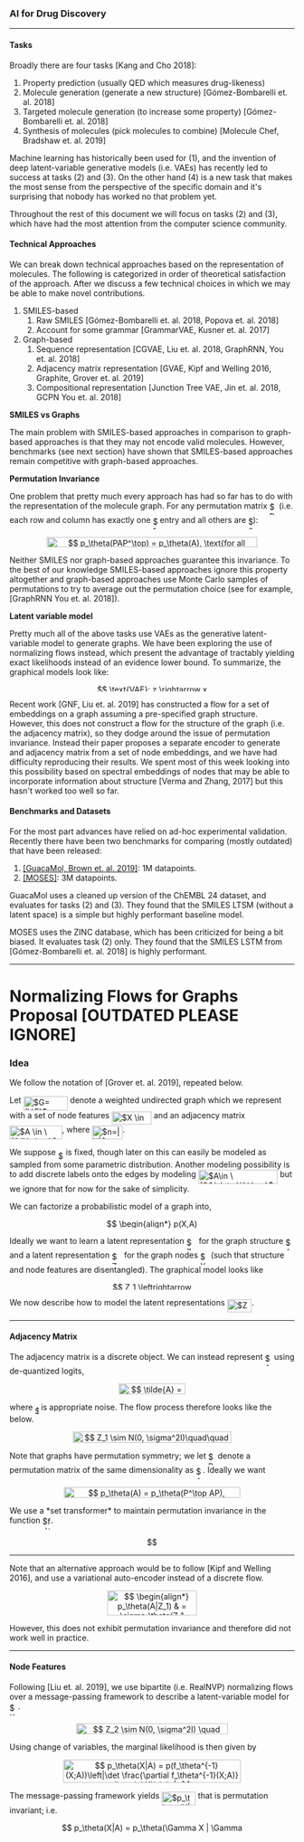 ### AI for Drug Discovery

---

#### Tasks

Broadly there are four tasks [Kang and Cho 2018]:

1. Property prediction (usually QED which measures drug-likeness) 
2. Molecule generation (generate a new structure) [Gómez-Bombarelli et. al. 2018]
3. Targeted molecule generation (to increase some property) [Gómez-Bombarelli et. al. 2018]
4. Synthesis of molecules (pick molecules to combine) [Molecule Chef, Bradshaw et. al. 2019]

Machine learning has historically been used for (1), and the invention of deep latent-variable generative models (i.e. VAEs) has recently led to success at tasks (2) and (3). On the other hand (4) is a new task that makes the most sense from the perspective of the specific domain and it's surprising that nobody has worked no that problem yet.

Throughout the rest of this document we will focus on tasks (2) and (3), which have had the most attention from the computer science community.

#### Technical Approaches

We can break down technical approaches based on the representation of molecules. The following is categorized in order of theoretical satisfaction of the approach. After we discuss a few technical choices in which we may be able to make novel contributions.

1. SMILES-based 
   1. Raw SMILES [Gómez-Bombarelli et. al. 2018, Popova et. al. 2018]
   2. Account for some grammar [GrammarVAE, Kusner et. al. 2017]
2. Graph-based
   1. Sequence representation [CGVAE, Liu et. al. 2018, GraphRNN, You et. al. 2018]
   2. Adjacency matrix representation [GVAE, Kipf and Welling 2016, Graphite, Grover et. al. 2019]
   3. Compositional representation [Junction Tree VAE, Jin et. al. 2018, GCPN You et. al. 2018]

**SMILES vs Graphs** 

The main problem with SMILES-based approaches in comparison to graph-based approaches is that they may not encode valid molecules. However, benchmarks (see next section) have shown that SMILES-based approaches remain competitive with graph-based approaches.

**Permutation Invariance**

One problem that pretty much every approach has had so far has to do with the representation of the molecule graph. For any permutation matrix <img alt="$P$" src="svgs/df5a289587a2f0247a5b97c1e8ac58ca.svg" align="middle" width="12.83677559999999pt" height="22.465723500000017pt"/> (i.e. each row and column has exactly one <img alt="$1$" src="svgs/034d0a6be0424bffe9a6e7ac9236c0f5.svg" align="middle" width="8.219209349999991pt" height="21.18721440000001pt"/> entry and all others are <img alt="$0$" src="svgs/29632a9bf827ce0200454dd32fc3be82.svg" align="middle" width="8.219209349999991pt" height="21.18721440000001pt"/>):
<p align="center"><img alt="$$&#10;p_\theta(PAP^\top) = p_\theta(A), \text{for all permutation matrices }P.&#10;$$" src="svgs/a529e169c83fca150360b89cc1654833.svg" align="middle" width="371.20466955pt" height="18.88772655pt"/></p>
Neither SMILES nor graph-based approaches guarantee this invariance. To the best of our knowledge SMILES-based approaches ignore this property altogether and graph-based approaches use Monte Carlo samples of permutations to try to average out the permutation choice (see for example, [GraphRNN You et. al. 2018]).

**Latent variable model**

Pretty much all of the above tasks use VAEs as the generative latent-variable model to generate graphs. We have been exploring the use of normalizing flows instead, which present the advantage of tractably yielding exact likelihoods instead of an evidence lower bound. To summarize, the graphical models look like:
<p align="center"><img alt="$$&#10;\text{VAE}: z \rightarrow x \quad\quad \text{Flow}: z \leftrightarrow x&#10;$$" src="svgs/b8691deab318e2fd1cbe740042d9acbe.svg" align="middle" width="215.88991380000002pt" height="11.4155283pt"/></p>
Recent work [GNF, Liu et. al. 2019] has constructed a flow for a set of embeddings on a graph assuming a pre-specified graph structure. However, this does not construct a flow for the structure of the graph (i.e. the adjacency matrix), so they dodge around the issue of permutation invariance. Instead their paper proposes a separate encoder to generate and adjacency matrix from a set of node embeddings, and we have had difficulty reproducing their results. We spent most of this week looking into this possibility based on spectral embeddings of nodes that may be able to incorporate information about structure [Verma and Zhang, 2017] but this hasn't worked too well so far. 

#### Benchmarks and Datasets

For the most part advances have relied on ad-hoc experimental validation. Recently there have been two benchmarks for comparing (mostly outdated) that have been released:

1. [[GuacaMol, Brown et. al. 2019]](https://github.com/BenevolentAI/guacamol): 1M datapoints.
2. [[MOSES]](https://github.com/molecularsets/moses): 3M datapoints.

GuacaMol uses a cleaned up version of the ChEMBL 24 dataset, and evaluates for tasks (2) and (3). They found that the SMILES LTSM (without a latent space) is a simple but highly performant baseline model.

MOSES uses the ZINC database, which has been criticized for being a bit biased. It evaluates task (2) only. They found that the SMILES LSTM from [Gómez-Bombarelli et. al. 2018] is highly performant.

---

# Normalizing Flows for Graphs Proposal [OUTDATED PLEASE IGNORE]

### Idea

We follow the notation of [Grover et. al. 2019], repeated below. 

Let <img alt="$G=(V,E)$" src="svgs/56f934a7707b01a81435f67080a62e2f.svg" align="middle" width="78.51806489999998pt" height="24.65753399999998pt"/> denote a weighted undirected graph which we represent with a set of node features <img alt="$X \in \mathbb{R}^{n,m}$" src="svgs/596755c9f02e12a01425e4125ba9a393.svg" align="middle" width="70.56699044999999pt" height="22.648391699999998pt"/> and an adjacency matrix <img alt="$A \in \{0,1\}^{n,n}$" src="svgs/e909d92b706366ac5f3bbec0d2de7d15.svg" align="middle" width="92.75883704999998pt" height="24.65753399999998pt"/>, where <img alt="$n=|V|$" src="svgs/c7b684ce4dc092eef10985fbd8e50f44.svg" align="middle" width="54.15898619999999pt" height="24.65753399999998pt"/>. 

We suppose <img alt="$n$" src="svgs/55a049b8f161ae7cfeb0197d75aff967.svg" align="middle" width="9.86687624999999pt" height="14.15524440000002pt"/> is fixed, though later on this can easily be modeled as sampled from some parametric distribution. Another modeling possibility is to add discrete labels onto the edges by modeling <img alt="$A\in \{0,1,\dots,L\}^{n,n}$" src="svgs/426d48eed0a3bb26166d2c561d20a779.svg" align="middle" width="140.4754956pt" height="24.65753399999998pt"/> but we ignore that for now for the sake of simplicity.

We can factorize a probabilistic model of a graph into,
<p align="center"><img alt="$$&#10;\begin{align*}&#10;&#9;p(X,A) &amp; = p(A)p(X|A).&#10;\end{align*}&#10;$$" src="svgs/504a4cd74dbfe1b6750fd02dedeb16a4.svg" align="middle" width="167.41439549999998pt" height="16.438356pt"/></p>

Ideally we want to learn a latent representation <img alt="$Z_1$" src="svgs/4f5bc204bf6a3d5abde8570c52d51cb6.svg" align="middle" width="17.77402769999999pt" height="22.465723500000017pt"/> for the graph structure <img alt="$A$" src="svgs/53d147e7f3fe6e47ee05b88b166bd3f6.svg" align="middle" width="12.32879834999999pt" height="22.465723500000017pt"/> and a latent representation <img alt="$Z_2$" src="svgs/3bd2daf9fde28292bb266114486cf619.svg" align="middle" width="17.77402769999999pt" height="22.465723500000017pt"/> for the graph nodes <img alt="$X$" src="svgs/cbfb1b2a33b28eab8a3e59464768e810.svg" align="middle" width="14.908688849999992pt" height="22.465723500000017pt"/> (such that structure and node features are disentangled). The graphical model looks like
<p align="center"><img alt="$$&#10;Z_1 \leftrightarrow A \rightarrow X \leftrightarrow Z_2.&#10;$$" src="svgs/e719b30552cd2618eb7439112f1c4c51.svg" align="middle" width="145.70737169999998pt" height="13.698590399999999pt"/></p>


We now describe how to model the latent representations <img alt="$Z_1,Z_2$" src="svgs/3aff0f15cf37c2947052a239490a68e2.svg" align="middle" width="43.67585144999999pt" height="22.465723500000017pt"/>.

---

#### Adjacency Matrix

The adjacency matrix is a discrete object. We can instead represent <img alt="$A$" src="svgs/53d147e7f3fe6e47ee05b88b166bd3f6.svg" align="middle" width="12.32879834999999pt" height="22.465723500000017pt"/> using de-quantized logits,
<p align="center"><img alt="$$&#10;\tilde{A} = \sigma^{-1}(A + \epsilon),&#10;$$" src="svgs/d82177d81da2319f2adc8a14dd6c3b5a.svg" align="middle" width="118.32180029999999pt" height="19.24333455pt"/></p>
where <img alt="$\epsilon$" src="svgs/7ccca27b5ccc533a2dd72dc6fa28ed84.svg" align="middle" width="6.672392099999992pt" height="14.15524440000002pt"/> is appropriate noise. The flow process therefore looks like the below.
<p align="center"><img alt="$$&#10;Z_1 \sim N(0, \sigma^2I)\quad\quad \tilde{A} = f_\theta(Z_1)f_\theta(Z_1)^\top&#10;$$" src="svgs/376b7d84e8f8c209f873e539171719be.svg" align="middle" width="280.82763554999997pt" height="19.24333455pt"/></p>


Note that graphs have permutation symmetry; we let <img alt="$P$" src="svgs/df5a289587a2f0247a5b97c1e8ac58ca.svg" align="middle" width="12.83677559999999pt" height="22.465723500000017pt"/> denote a permutation matrix of the same dimensionality as <img alt="$A$" src="svgs/53d147e7f3fe6e47ee05b88b166bd3f6.svg" align="middle" width="12.32879834999999pt" height="22.465723500000017pt"/>. Ideally we want
<p align="center"><img alt="$$&#10;p_\theta(A) = p_\theta(P^\top AP), \text{for all permutations }P.&#10;$$" src="svgs/566a68a2297d1e291b0b41ccc90435c1.svg" align="middle" width="311.79818174999997pt" height="18.88772655pt"/></p>
We use a *set transformer* to maintain permutation invariance in the function <img alt="$f_\theta$" src="svgs/953bed76e3f43e85c3d19bb59762fcc5.svg" align="middle" width="14.66328269999999pt" height="22.831056599999986pt"/>.
<p align="center"><img alt="$$&#10;f_\theta(Z_1) = [...]&#10;$$" src="svgs/9da6a38f45256b772e8c98dcccd92e27.svg" align="middle" width="91.61527815pt" height="16.438356pt"/></p>

---

Note that an alternative approach would be to follow [Kipf and Welling 2016], and use a variational auto-encoder instead of a discrete flow. 
<p align="center"><img alt="$$&#10;\begin{align*}&#10;&#9;p_\theta(A|Z_1) &amp; = \sigma_\theta(Z_1 Z_1^\top)\\&#10;&#9;q_\phi(Z_1|A) &amp; = g_\phi(Z_1|A).&#10;\end{align*}&#10;$$" src="svgs/a7a7837ac18d47bc91775faa985b709d.svg" align="middle" width="157.96316579999998pt" height="44.1388464pt"/></p>


However, this does not exhibit permutation invariance and therefore did not work well in practice.

---

#### Node Features

Following [Liu et. al. 2019], we use bipartite (i.e. RealNVP) normalizing flows over a message-passing framework to describe a latent-variable model for <img alt="$X$" src="svgs/cbfb1b2a33b28eab8a3e59464768e810.svg" align="middle" width="14.908688849999992pt" height="22.465723500000017pt"/>. 
<p align="center"><img alt="$$&#10;Z_2 \sim N(0, \sigma^2I) \quad \quad X|A = f_\theta(Z_2;A).&#10;$$" src="svgs/f1985d89ead336699e3e95f2f2a28c65.svg" align="middle" width="267.36288974999997pt" height="18.312383099999998pt"/></p>
Using change of variables, the marginal likelihood is then given by
<p align="center"><img alt="$$&#10;p_\theta(X|A) = p(f_\theta^{-1}(X;A))\left|\det \frac{\partial f_\theta^{-1}(X;A)}{\partial X}\right|.&#10;$$" src="svgs/07cc5334c537b8f0f1282e20ba5cc66b.svg" align="middle" width="313.02054135pt" height="41.4337374pt"/></p>


The message-passing framework yields <img alt="$p_\theta(X|A)$" src="svgs/348e6cdf5ca8da4523f0fadbf28870d8.svg" align="middle" width="60.29685749999999pt" height="24.65753399999998pt"/> that is permutation invariant; i.e.
<p align="center"><img alt="$$&#10;p_\theta(X|A) = p_\theta(\Gamma X | \Gamma A), \text{for all permutations }\Gamma.&#10;$$" src="svgs/4e227812365269b1bd89785d531902bb.svg" align="middle" width="333.7902579pt" height="16.438356pt"/></p>

